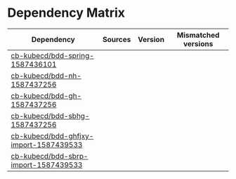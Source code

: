 # Dependency Matrix

Dependency | Sources | Version | Mismatched versions
---------- | ------- | ------- | -------------------
[cb-kubecd/bdd-spring-1587436101](https://github.com/cb-kubecd/bdd-spring-1587436101.git) |  | []() | 
[cb-kubecd/bdd-nh-1587437256](https://github.com/cb-kubecd/bdd-nh-1587437256.git) |  | []() | 
[cb-kubecd/bdd-gh-1587437256](https://github.com/cb-kubecd/bdd-gh-1587437256.git) |  | []() | 
[cb-kubecd/bdd-sbhg-1587437256](https://github.com/cb-kubecd/bdd-sbhg-1587437256.git) |  | []() | 
[cb-kubecd/bdd-ghfjxy-import-1587439533](https://github.com/cb-kubecd/bdd-ghfjxy-import-1587439533.git) |  | []() | 
[cb-kubecd/bdd-sbrp-import-1587439533](https://github.com/cb-kubecd/bdd-sbrp-import-1587439533.git) |  | []() | 
